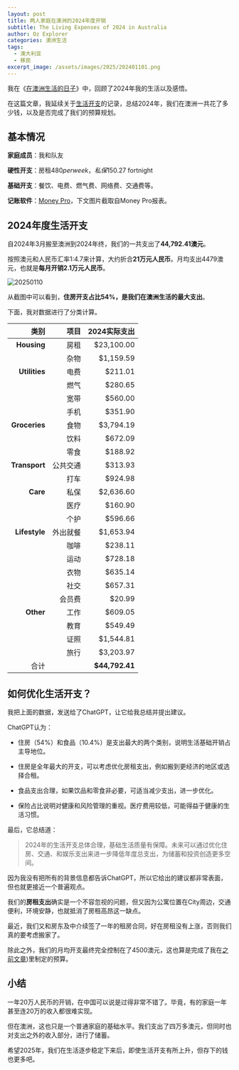 ```yaml
---
layout: post
title: 两人家庭在澳洲的2024年度开销
subtitle: The Living Expenses of 2024 in Australia
author: Oz Explorer
categories: 澳洲生活
tags:
  - 澳大利亚
  - 移民
excerpt_image: /assets/images/2025/202401101.png
---
```

我在《[在澳洲生活的日子](https://www.ozexplorers.com/澳洲生活/2024/12/23/summary-of-2024-the-days-in-australia.html)》中，回顾了2024年我的生活以及感悟。

在这篇文章，我延续关于[生活开支](https://www.ozexplorers.com/澳洲生活/2024/09/05/the-half-year-living-expenses-in-australia.html)的记录，总结2024年，我们在澳洲一共花了多少钱，以及是否完成了我们的预算规划。

## 基本情况

**家庭成员**：我和队友

**硬性开支**：房租$480 per week，私保$150.27 fortnight 

**基础开支**：餐饮、电费、燃气费、网络费、交通费等。

**记账软件**：[Money Pro](https://www.ozexplorers.com/投资理财/2024/07/08/review-of-budget-app-money-pro.html)，下文图片截取自Money Pro报表。

## 2024年度生活开支

自2024年3月搬至澳洲到2024年终，我们的一共支出了**44,792.41澳元**。

按照澳元和人民币汇率1:4.7来计算，大约折合**21万元人民币**。月均支出4479澳元，也就是**每月开销2.1万元人民币**。

![20250110](/assets/images/2025/202401101.png)

从截图中可以看到，**住房开支占比54%，是我们在澳洲生活的最大支出**。

下面，我对数据进行了分类计算。

|        **类别** | **项目** |   **2024实际支出** |
| ------------: | -----: | -------------: |
|   **Housing** |   房租 |     $23,100.00 |
|               |   杂物 |      $1,159.59 |
| **Utilities** |   电费 |        $211.01 |
|               |   燃气 |        $280.65 |
|               |   宽带 |        $560.00 |
|               |   手机 |        $351.90 |
| **Groceries** |   食物 |      $3,794.19 |
|               |   饮料 |        $672.09 |
|               |   零食 |        $188.92 |
| **Transport** | 公共交通 |        $313.93 |
|               |   打车 |        $924.98 |
|      **Care** |   私保 |      $2,636.60 |
|               |   医疗 |        $160.90 |
|               |   个护 |        $596.66 |
| **Lifestyle** | 外出就餐 |      $1,653.94 |
|               |   咖啡 |        $238.11 |
|               |   运动 |        $728.18 |
|               |   衣物 |        $635.14 |
|               |   社交 |        $657.31 |
|               |  会员费 |         $20.99 |
|     **Other** |   工作 |        $609.05 |
|               |   教育 |        $549.49 |
|               |   证照 |      $1,544.81 |
|               |   旅行 |      $3,203.97 |
|            合计 |        | **$44,792.41** |

## 如何优化生活开支？

我把上面的数据，发送给了ChatGPT，让它给我总结并提出建议。

ChatGPT认为：

- 住房（54%）和食品（10.4%）是支出最大的两个类别，说明生活基础开销占主导地位。

- 住房是全年最大的开支，可以考虑优化房租支出，例如搬到更经济的地区或选择合租。

- 食品支出合理，如果饮品和零食非必要，可适当减少支出，进一步优化。

- 保险占比说明对健康和风险管理的重视。医疗费用较低，可能得益于健康的生活习惯。

最后，它总结道：

> 2024年的生活开支总体合理，基础生活质量有保障。未来可以通过优化住房、交通、和娱乐支出来进一步降低年度总支出，为储蓄和投资创造更多空间。

因为我没有把所有的背景信息都告诉ChatGPT，所以它给出的建议都非常表面，但也就更接近一个普遍观点。

我们的**房租支出**确实是一个不容忽视的问题，但又因为公寓位置在City周边，交通便利，环境安静，也就抵消了房租高昂这一缺点。

最近，我们又和房东及中介续签了一年的租房合同，好在房租没有上涨，否则我们真的要考虑搬家了。

除此之外，我们的月均开支最终完全控制在了4500澳元，这也算是完成了我在[之前文章](https://www.ozexplorers.com/澳洲生活/2024/09/05/the-half-year-living-expenses-in-australia.html))里制定的预算。

## 小结

一年20万人民币的开销，在中国可以说是过得非常不错了。毕竟，有的家庭一年甚至连20万的收入都很难实现。

但在澳洲，这也只是一个普通家庭的基础水平。我们支出了四万多澳元，但同时也对支出之外的收入部分，进行了储蓄。

希望2025年，我们在生活逐步稳定下来后，即使生活开支有所上升，但存下的钱也更多吧。



